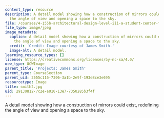 ```yaml
---
content_type: resource
description: A detail model showing how a construction of mirrors could exist, redefining
  the angle of view and opening a space to the sky.
file: /courses/4-155b-architectural-design-level-iii-a-student-center-for-mit-fall-2004/291308127c2ee01013e77350285b3f4f_smith2.jpg
file_type: image/jpeg
image_metadata:
  caption: A detail model showing how a construction of mirrors could exist, redefining
    the angle of view and opening a space to the sky.
  credit: 'Credit: Image courtesy of James Smith.'
  image-alt: A detail model.
learning_resource_types: []
license: https://creativecommons.org/licenses/by-nc-sa/4.0/
ocw_type: OCWImage
parent_title: 'Projects: James Smith'
parent_type: CourseSection
parent_uid: 2555c116-7306-3a1b-2e9f-193e8ce3e695
resourcetype: Image
title: smith2.jpg
uid: 29130812-7c2e-e010-13e7-7350285b3f4f
---
```

A detail model showing how a construction of mirrors could exist, redefining the angle of view and opening a space to the sky.